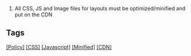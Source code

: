 1.  All CSS, JS and Image files for layouts must be optimized/minified and put on the CDN

## Tags
[[Policy]](https://code.cmich.edu/search?project_id=365&repository_ref=master&scope=wiki_blobs&search=PolicyTag)
[[CSS]](https://code.cmich.edu/search?project_id=365&repository_ref=master&scope=wiki_blobs&search=CSSTag)
[[Javascript]](https://code.cmich.edu/search?project_id=365&repository_ref=master&scope=wiki_blobs&search=JavascriptTag)
[[Minified]](https://code.cmich.edu/search?project_id=365&repository_ref=master&scope=wiki_blobs&search=MinifiedTag)
[[CDN]](https://code.cmich.edu/search?project_id=365&repository_ref=master&scope=wiki_blobs&search=CDNTag)